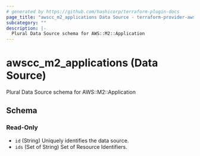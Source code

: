 ```yaml
---
# generated by https://github.com/hashicorp/terraform-plugin-docs
page_title: "awscc_m2_applications Data Source - terraform-provider-awscc"
subcategory: ""
description: |-
  Plural Data Source schema for AWS::M2::Application
---
```


# awscc_m2_applications (Data Source)

Plural Data Source schema for AWS::M2::Application



<!-- schema generated by tfplugindocs -->
## Schema

### Read-Only

- `id` (String) Uniquely identifies the data source.
- `ids` (Set of String) Set of Resource Identifiers.
